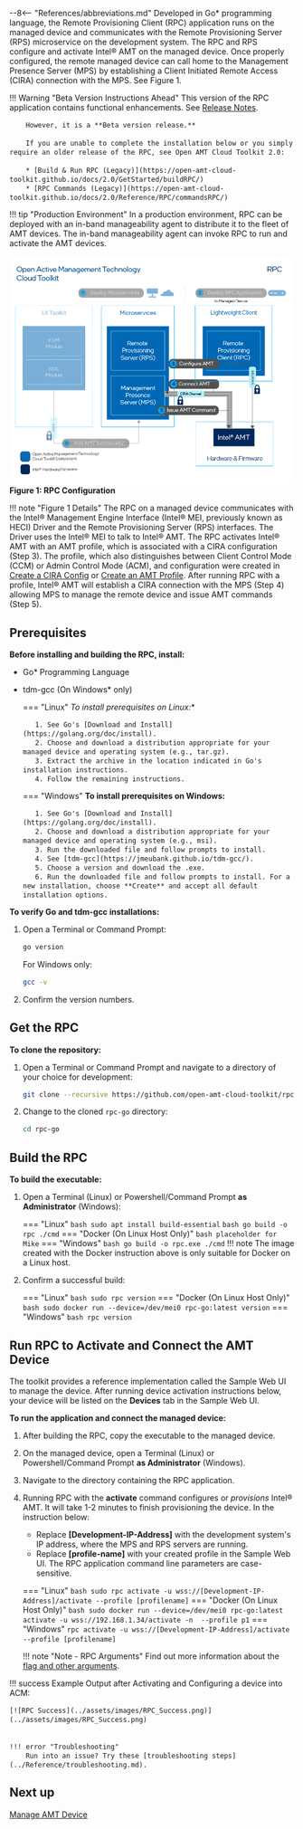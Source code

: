 --8<-- "References/abbreviations.md"
Developed in Go* programming language, the Remote Provisioning Client (RPC) application runs on the managed device and communicates with the Remote Provisioning Server (RPS) microservice on the development system. The RPC and RPS configure and activate Intel® AMT on the managed device. Once properly configured, the remote managed device can call home to the Management Presence Server (MPS) by establishing a Client Initiated Remote Access (CIRA) connection with the MPS. See Figure 1.

!!! Warning "Beta Version Instructions Ahead"
        This version of the RPC application contains functional enhancements. See [Release Notes](../release-notes.md).

        However, it is a **Beta version release.** 
        
        If you are unable to complete the installation below or you simply require an older release of the RPC, see Open AMT Cloud Toolkit 2.0:

        * [Build & Run RPC (Legacy)](https://open-amt-cloud-toolkit.github.io/docs/2.0/GetStarted/buildRPC/)
        * [RPC Commands (Legacy)](https://open-amt-cloud-toolkit.github.io/docs/2.0/Reference/RPC/commandsRPC/)

!!! tip "Production Environment"
        In a production environment, RPC can be deployed with an in-band manageability agent to distribute it to the fleet of AMT devices. The in-band manageability agent can invoke RPC to run and activate the AMT devices.

[![RPC](../assets/images/RPC_Overview.png)](../assets/images/RPC_Overview.png)
**Figure 1: RPC Configuration** 

!!! note "Figure 1 Details"
    The RPC on a managed device communicates with the Intel® Management Engine Interface (Intel® MEI, previously known as HECI) Driver and the Remote Provisioning Server (RPS) interfaces. The Driver uses the Intel® MEI to talk to Intel® AMT. The RPC activates Intel® AMT with an AMT profile, which is associated with a CIRA configuration (Step 3). The profile, which also distinguishes between Client Control Mode (CCM) or Admin Control Mode (ACM), and configuration were created in [Create a CIRA Config](../GetStarted/createCIRAConfig.md) or [Create an AMT Profile](../GetStarted/createProfileACM.md). After running RPC with a profile, Intel® AMT will establish a CIRA connection with the MPS (Step 4) allowing MPS to manage the remote device and issue AMT commands (Step 5).

## Prerequisites
**Before installing and building the RPC, install:**

* Go* Programming Language
* tdm-gcc (On Windows* only)

    === "Linux"
         **To install prerequisites on Linux*:**

         1. See Go's [Download and Install](https://golang.org/doc/install).
         2. Choose and download a distribution appropriate for your managed device and operating system (e.g., tar.gz).
         3. Extract the archive in the location indicated in Go's installation instructions.
         4. Follow the remaining instructions. 

    === "Windows"
         **To install prerequisites on Windows:**

         1. See Go's [Download and Install](https://golang.org/doc/install).
         2. Choose and download a distribution appropriate for your managed device and operating system (e.g., msi).
         3. Run the downloaded file and follow prompts to install. 
         4. See [tdm-gcc](https://jmeubank.github.io/tdm-gcc/).
         5. Choose a version and download the .exe. 
         6. Run the downloaded file and follow prompts to install. For a new installation, choose **Create** and accept all default installation options.


**To verify Go and tdm-gcc installations:**

1. Open a Terminal or Command Prompt: 
   ``` bash
   go version
   ```
   For Windows only: 
   ``` bash
   gcc -v
   ```
2. Confirm the version numbers.

## Get the RPC

**To clone the repository:**

1. Open a Terminal or Command Prompt and navigate to a directory of your choice for development:
   ``` bash
   git clone --recursive https://github.com/open-amt-cloud-toolkit/rpc-go
   ```
  
2. Change to the cloned `rpc-go` directory:
   ``` bash
   cd rpc-go
   ```

## Build the RPC

**To build the executable:**

1. Open a Terminal (Linux) or Powershell/Command Prompt **as Administrator** (Windows):

    === "Linux"
        ``` bash
        sudo apt install build-essential
        ```
        ``` bash
        go build -o rpc ./cmd
        ```
    === "Docker (On Linux Host Only)"
        ``` bash
        placeholder for Mike
        ```
    === "Windows"
        ``` bash
        go build -o rpc.exe ./cmd
        ```
    !!! note
        The image created with the Docker instruction above is only suitable for Docker on a Linux host.


2. Confirm a successful build:

    === "Linux"
        ``` bash
        sudo rpc version
        ```
    === "Docker (On Linux Host Only)"
        ``` bash
sudo docker run --device=/dev/mei0 rpc-go:latest version
        ```
    === "Windows"
        ``` bash
        rpc version
        ```

## Run RPC to Activate and Connect the AMT Device

The toolkit provides a reference implementation called the Sample Web UI to manage the device. After running device activation instructions below, your device will be listed on the **Devices** tab in the Sample Web UI. 

**To run the application and connect the managed device:**

1. After building the RPC, copy the executable to the managed device.
   
2. On the managed device, open a Terminal (Linux) or Powershell/Command Prompt **as Administrator** (Windows).

3. Navigate to the directory containing the RPC application. 

4. Running RPC with the **activate** command configures or *provisions* Intel® AMT. It will take 1-2 minutes to finish provisioning the device. 
     In the instruction below:

    - Replace **[Development-IP-Address]** with the development system's IP address, where the MPS and RPS servers are running.
    - Replace **[profile-name]** with your created profile in the Sample Web UI. The RPC application command line parameters are case-sensitive.

    === "Linux"
        ``` bash
        sudo rpc activate -u wss://[Development-IP-Address]/activate --profile [profilename]
        ```
    === "Docker (On Linux Host Only)"
        ``` bash
sudo docker run --device=/dev/mei0 rpc-go:latest activate -u wss://192.168.1.34/activate -n  --profile p1
        ```
    === "Windows"
        ```
        rpc activate -u wss://[Development-IP-Address]/activate --profile [profilename]
        ```

    !!! note "Note - RPC Arguments"
        Find out more information about the [flag and other arguments](../Reference/RPC/commandsRPC.md).


!!! success
    Example Output after Activating and Configuring a device into ACM:

    [![RPC Success](../assets/images/RPC_Success.png)](../assets/images/RPC_Success.png)


    !!! error "Troubleshooting"
        Run into an issue? Try these [troubleshooting steps](../Reference/troubleshooting.md).
         

## Next up
[Manage AMT Device](../GetStarted/manageDevice.md)
